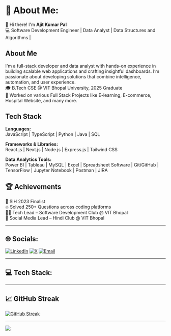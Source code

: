 # 💫 About Me:

👋 Hi there! I'm **Ajit Kumar Pal**  
💻 Software Development Engineer | Data Analyst | Data Structures and Algorithms |

## **About Me**  
I'm a full-stack developer and data analyst with hands-on experience in building scalable web applications and crafting insightful dashboards. I’m passionate about developing solutions that combine intelligence, automation, and user experience.  
🎓 B.Tech CSE @ VIT Bhopal University, 2025 Graduate  
🔧 Worked on various Full Stack Projects like E-learning, E-commerce, Hospital Website, and many more.

## **Tech Stack**  

**Languages:**  
JavaScript | TypeScript | Python | Java | SQL  

**Frameworks & Libraries:**  
React.js | Next.js | Node.js | Express.js | Tailwind CSS  

**Data Analytics Tools:**  
Power BI | Tableau | MySQL | Excel | Spreadsheet Software | Git/GitHub | TensorFlow | Jupyter Notebook | Postman | JIRA  

## 🏆 Achievements  
🧠 SIH 2023 Finalist  
🔥 Solved 250+ Questions across coding platforms  
👨‍💼 Tech Lead – Software Development Club @ VIT Bhopal  
📢 Social Media Lead – Hindi Club @ VIT Bhopal

---

## 🌐 Socials:

[![LinkedIn](https://img.shields.io/badge/LinkedIn-%230077B5.svg?logo=linkedin&logoColor=white)](https://www.linkedin.com/in/ajit-kumar-pal-48a64221a/) 
[![X](https://img.shields.io/badge/X-black.svg?logo=X&logoColor=white)](https://x.com/AjitPal2501) 
[![Email](https://img.shields.io/badge/Email-D14836?logo=gmail&logoColor=white)](mailto:ajit.pal.2501@gmail.com)

---

## 💻 Tech Stack:

<!-- Your existing tech stack badges remain unchanged here -->
<!-- (For brevity, skipping re-pasting the entire badge list) -->

---

## 📈 GitHub Streak

[![GitHub Streak](https://streak-stats.demolab.com/?user=ajit250103&theme=radical&hide_border=false)](https://git.io/streak-stats)

---

[![](https://visitcount.itsvg.in/api?id=@ajit250103&icon=0&color=0)](https://visitcount.itsvg.in)

<!-- Proudly created with GPRM ( https://gprm.itsvg.in ) -->
